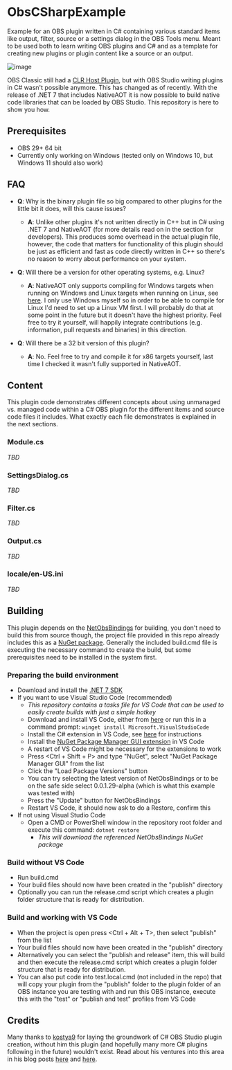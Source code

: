 # ObsCSharpExample

Example for an OBS plugin written in C# containing various standard items like output, filter, source or a settings dialog in the OBS Tools menu. Meant to be used both to learn writing OBS plugins and C# and as a template for creating new plugins or plugin content like a source or an output.

![image](https://user-images.githubusercontent.com/528974/218354411-384a533b-1f14-43a5-b6d8-b78fa18a4b1d.png)

OBS Classic still had a [CLR Host Plugin](https://obsproject.com/forum/resources/clr-host-plugin.21/), but with OBS Studio writing plugins in C# wasn't possible anymore. This has changed as of recently. With the release of .NET 7 that includes NativeAOT it is now possible to build native code libraries that can be loaded by OBS Studio. This repository is here to show you how.


## Prerequisites
- OBS 29+ 64 bit
- Currently only working on Windows (tested only on Windows 10, but Windows 11 should also work)

## FAQ
- **Q**: Why is the binary plugin file so big compared to other plugins for the little bit it does, will this cause issues?
  - **A**: Unlike other plugins it's not written directly in C++ but in C# using .NET 7 and NativeAOT (for more details read on in the section for developers). This produces some overhead in the actual plugin file, however, the code that matters for functionality of this plugin should be just as efficient and fast as code directly written in C++ so there's no reason to worry about performance on your system.

- **Q**: Will there be a version for other operating systems, e.g. Linux?
  - **A**: NativeAOT only supports compiling for Windows targets when running on Windows and Linux targets when running on Linux, see [here](https://github.com/dotnet/runtime/blob/main/src/coreclr/nativeaot/docs/compiling.md#cross-architecture-compilation). I only use Windows myself so in order to be able to compile for Linux I'd need to set up a Linux VM first. I will probably do that at some point in the future but it doesn't have the highest priority. Feel free to try it yourself, will happily integrate contributions (e.g. information, pull requests and binaries) in this direction.

- **Q**: Will there be a 32 bit version of this plugin?
  - **A**: No. Feel free to try and compile it for x86 targets yourself, last time I checked it wasn't fully supported in NativeAOT.

## Content
This plugin code demonstrates different concepts about using unmanaged vs. managed code within a C# OBS plugin for the different items and source code files it includes. What exactly each file demonstrates is explained in the next sections.

### Module.cs
_TBD_

### SettingsDialog.cs
_TBD_

### Filter.cs
_TBD_

### Output.cs
_TBD_

### locale/en-US.ini
_TBD_

## Building
This plugin depends on the [NetObsBindings](https://github.com/kostya9/NetObsBindings) for building, you don't need to build this from source though, the project file provided in this repo already includes this as a [NuGet package](https://www.nuget.org/packages/NetObsBindings).
Generally the included build.cmd file is executing the necessary command to create the build, but some prerequisites need to be installed in the system first.

### Preparing the build environment
- Download and install the [.NET 7 SDK](https://dotnet.microsoft.com/en-us/download/dotnet/7.0)
- If you want to use Visual Studio Code (recommended)
  - _This repository contains a tasks file for VS Code that can be used to easily create builds with just a simple hotkey_
  - Download and install VS Code, either from [here](https://code.visualstudio.com/download) or run this in a command prompt: `winget install Microsoft.VisualStudioCode`
  - Install the C# extension in VS Code, see [here](https://code.visualstudio.com/docs/languages/csharp) for instructions
  - Install the [NuGet Package Manager GUI extension](https://marketplace.visualstudio.com/items?itemName=aliasadidev.nugetpackagemanagergui) in VS Code
  - A restart of VS Code might be necessary for the extensions to work
  - Press <Ctrl + Shift + P> and type "NuGet", select "NuGet Package Manager GUI" from the list
  - Click the "Load Package Versions" button
  - You can try selecting the latest version of NetObsBindings or to be on the safe side select 0.0.1.29-alpha (which is what this example was tested with)
  - Press the "Update" button for NetObsBindings
  - Restart VS Code, it should now ask to do a Restore, confirm this
- If not using Visual Studio Code
  - Open a CMD or PowerShell window in the repository root folder and execute this command: `dotnet restore`
    - _This will download the referenced NetObsBindings NuGet package_

### Build without VS Code
- Run build.cmd
- Your build files should now have been created in the "publish" directory
- Optionally you can run the release.cmd script which creates a plugin folder structure that is ready for distribution.

### Build and working with VS Code
- When the project is open press <Ctrl + Alt + T>, then select "publish" from the list
- Your build files should now have been created in the "publish" directory
- Alternatively you can select the "publish and release" item, this will build and then execute the release.cmd script which creates a plugin folder structure that is ready for distribution.
- You can also put code into test.local.cmd (not included in the repo) that will copy your plugin from the "publish" folder to the plugin folder of an OBS instance you are testing with and run this OBS instance, execute this with the "test" or "publish and test" profiles from VS Code

## Credits
Many thanks to [kostya9](https://github.com/kostya9) for laying the groundwork of C# OBS Studio plugin creation, without him this plugin (and hopefully many more C# plugins following in the future) wouldn't exist. Read about his ventures into this area in his blog posts [here](https://sharovarskyi.com/blog/posts/dotnet-obs-plugin-with-nativeaot/) and [here](https://sharovarskyi.com/blog/posts/clangsharp-dotnet-interop-bindings/). 

